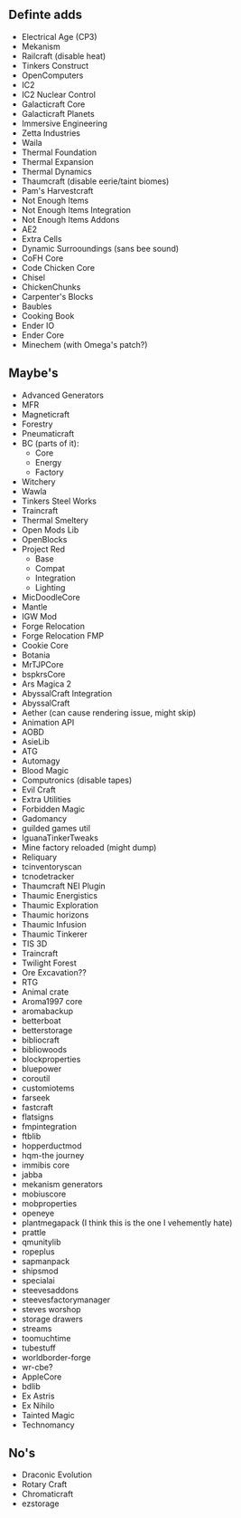 ## Definte adds

* Electrical Age (CP3)
* Mekanism
* Railcraft (disable heat)
* Tinkers Construct
* OpenComputers
* IC2
* IC2 Nuclear Control
* Galacticraft Core
* Galacticraft Planets
* Immersive Engineering
* Zetta Industries
* Waila
* Thermal Foundation
* Thermal Expansion
* Thermal Dynamics
* Thaumcraft (disable eerie/taint biomes)
* Pam's Harvestcraft
* Not Enough Items
* Not Enough Items Integration
* Not Enough Items Addons
* AE2
* Extra Cells
* Dynamic Surrooundings (sans bee sound)
* CoFH Core
* Code Chicken Core
* Chisel
* ChickenChunks
* Carpenter's Blocks
* Baubles
* Cooking Book
* Ender IO
* Ender Core
* Minechem (with Omega's patch?)

## Maybe's
* Advanced Generators
* MFR
* Magneticraft
* Forestry
* Pneumaticraft
* BC (parts of it):
  * Core
  * Energy
  * Factory
* Witchery
* Wawla
* Tinkers Steel Works
* Traincraft
* Thermal Smeltery
* Open Mods Lib
* OpenBlocks
* Project Red
  * Base
  * Compat
  * Integration
  * Lighting
* MicDoodleCore
* Mantle
* IGW Mod
* Forge Relocation
* Forge Relocation FMP
* Cookie Core
* Botania
* MrTJPCore
* bspkrsCore
* Ars Magica 2
* AbyssalCraft Integration
* AbyssalCraft
* Aether (can cause rendering issue, might skip)
* Animation API
* AOBD
* AsieLib
* ATG
* Automagy
* Blood Magic
* Computronics (disable tapes)
* Evil Craft
* Extra Utilities
* Forbidden Magic
* Gadomancy
* guilded games util
* IguanaTinkerTweaks
* Mine factory reloaded (might dump)
* Reliquary
* tcinventoryscan
* tcnodetracker
* Thaumcraft NEI Plugin
* Thaumic Energistics
* Thaumic Exploration
* Thaumic horizons
* Thaumic Infusion
* Thaumic Tinkerer
* TIS 3D
* Traincraft
* Twilight Forest
* Ore Excavation??
* RTG
* Animal crate
* Aroma1997 core
* aromabackup
* betterboat
* betterstorage
* bibliocraft
* bibliowoods
* blockproperties
* bluepower
* coroutil
* customiotems
* farseek
* fastcraft
* flatsigns
* fmpintegration
* ftblib
* hopperductmod
* hqm-the journey
* immibis core
* jabba
* mekanism generators
* mobiuscore
* mobproperties
* openeye
* plantmegapack (I think this is the one I vehemently hate)
* prattle
* qmunitylib
* ropeplus
* sapmanpack
* shipsmod
* specialai
* steevesaddons
* steevesfactorymanager
* steves worshop
* storage drawers
* streams
* toomuchtime
* tubestuff
* worldborder-forge
* wr-cbe?
* AppleCore
* bdlib
* Ex Astris
* Ex Nihilo
* Tainted Magic
* Technomancy



## No's

* Draconic Evolution
* Rotary Craft
* Chromaticraft
* ezstorage
